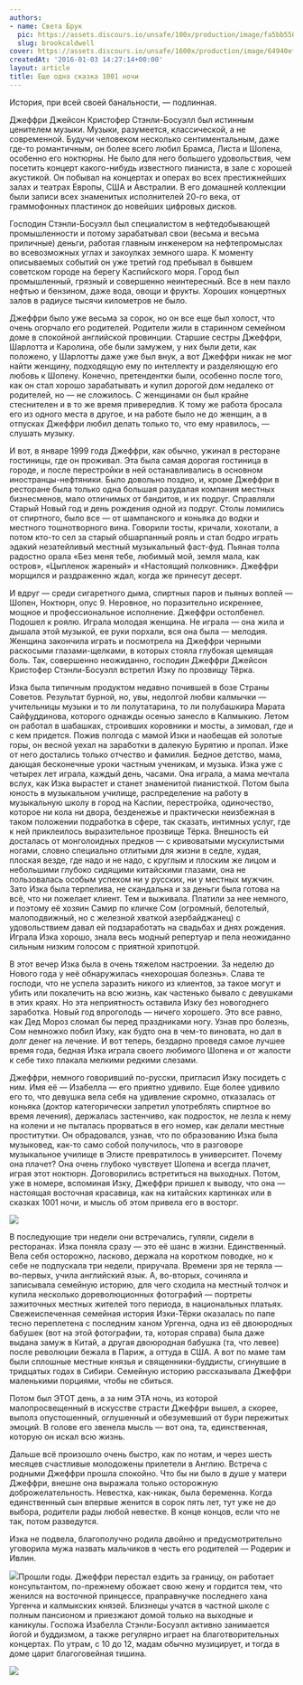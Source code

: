 ```yaml
---
authors:
- name: Света Брук
  pic: https://assets.discours.io/unsafe/100x/production/image/fa5bb550-90d8-11e8-a560-8fb4ec62d69b.jpeg
  slug: brookcaldwell
cover: https://assets.discours.io/unsafe/1600x/production/image/64940ef0-90e7-11e8-b664-798ed379bf02.jpeg
createdAt: '2016-01-03 14:27:14+00:00'
layout: article
title: Еще одна сказка 1001 ночи
---
```


История, при всей своей банальности, — подлинная.

Джеффри Джейсон Кристофер Стэнли-Босуэлл был истинным ценителем музыки. Музыки, разумеется, классической, а не современной. Будучи человеком несколько сентиментальным, даже где-то романтичным, он более всего любил Брамса, Листа и Шопена, особенно его ноктюрны. Не было для него большего удовольствия, чем посетить концерт какого-нибудь известного пианиста, в зале с хорошей акустикой. Он побывал на концертах и операх во всех престижнейших залах и театрах Европы, США и Австралии. В его домашней коллекции были записи всех знаменитых исполнителей 20-го века, от граммофонных пластинок до новейших цифровых дисков.

Господин Стэнли-Босуэлл был специалистом в нефтедобывающей промышленности и потому зарабатывал свои (весьма и весьма приличные) деньги, работая главным инженером на нефтепромыслах во всевозможных углах и закоулках земного шара. К моменту описываемых событий он уже третий год пребывал в бывшем советском городе на берегу Каспийского моря. Город был промышленный, грязный и совершенно неинтересный. Все в нем пахло нефтью и бензином, даже вода, овощи и фрукты. Хороших концертных залов в радиусе тысячи километров не было.

Джеффри было уже весьма за сорок, но он все еще был холост, что очень огорчало его родителей. Родители жили в старинном семейном доме в спокойной английской провинции. Старшие сестры Джеффри, Шарлотта и Каролина, обе были замужем, у них были дети, как положено, у Шарлотты даже уже был внук, а вот Джеффри никак не мог найти женщину, подходящую ему по интеллекту и разделяющую его любовь к Шопену. Конечно, претендентки были, особенно после того, как он стал хорошо зарабатывать и купил дорогой дом недалеко от родителей, но — не сложилось. С женщинами он был крайне стеснителен и в то же время привередлив. К тому же работа бросала его из одного места в другое, и на работе было не до женщин, а в отпусках Джеффри любил делать только то, что ему нравилось, — слушать музыку.

И вот, в январе 1999 года Джеффри, как обычно, ужинал в ресторане гостиницы, где он проживал. Эта была самая дорогая гостиница в городе, и после перестройки в ней останавливались в основном иностранцы-нефтяники. Было довольно поздно, и, кроме Джеффри в ресторане была только одна большая разудалая компания местных бизнесменов, мало отличимых от бандитов, и их подруг. Справляли Старый Новый год и день рождения одной из подруг. Столы ломились от спиртного, было все — от шампанского и коньяка до водки и местного тошнотворного вина. Говорили тосты, кричали, хохотали, а потом кто-то сел за старый обшарпанный рояль и стал бодро играть эдакий незатейливый местный музыкальный фаст-фуд. Пьяная толпа радостно орала «Без меня тебе, любимый мой, земля мала, как остров», «Цыпленок жареный» и «Настоящий полковник». Джеффри морщился и раздраженно ждал, когда же принесут десерт.

И вдруг — среди сигаретного дыма, спиртных паров и пьяных воплей — Шопен, Ноктюрн, опус 9. Неровное, но поразительно искреннее, мощное и профессиональное исполнение. Джеффри остолбенел. Подошел к роялю. Играла молодая женщина. Не играла — она жила и дышала этой музыкой, ее руки порхали, вся она была — мелодия. Женщина закончила играть и посмотрела на Джеффри черными раскосыми глазами-щелками, в которых стояла глубокая щемящая боль. Так, совершенно неожиданно, господин Джеффри Джейсон Кристофер Стэнли-Босуэлл встретил Изку по прозвищу Тёрка.

Изка была типичным продуктом недавно почившей в бозе Страны Советов. Результат бурной, но, увы, недолгой любви калмычки — учительницы музыки и то ли полутатарина, то ли полубашкира Марата Сайфуддинова, которого однажды осенью занесло в Калмыкию. Летом он работал в шабашках, строивших коровники и мосты, а зимовал, где и с кем придется. Пожив полгода с мамой Изки и наобещав ей золотые горы, он весной уехал на заработки в далекую Бурятию и пропал. Изке от него достались только отчество и фамилия. Бедное детство, мама, дающая бесконечные уроки частным ученикам, и музыка. Изка уже с четырех лет играла, каждый день, часами. Она играла, а мама мечтала вслух, как Изка вырастет и станет знаменитой пианисткой. Потом была юность в музыкальном училище, распределение на работу в музыкальную школу в город на Каспии, перестройка, одиночество, которое ни кола ни двора, безденежье и практически неизбежная в таком положении подработка в сфере, так сказать, интимных услуг, где к ней приклеилось выразительное прозвище Тёрка. Внешность ей досталась от монголоидных предков — с кривоватыми мускулистыми ногами, словно специально отлитыми для жизни в седле, худая, плоская везде, где надо и не надо, с круглым и плоским же лицом и небольшими глубоко сидящими китайскими глазами, она не пользовалась особым успехом ни у русских, ни у местных мужчин. Зато Изка была терпелива, не скандальна и за деньги была готова на всё, что ни пожелает клиент. Тем и выживала. Платили за нее немного, и поэтому её хозяин Самир по кличке Сом (огромный, белотелый, малоподвижный, но с железной хваткой азербайджанец) с удовольствием давал ей подзаработать на свадьбах и днях рождения. Играла Изка хорошо, знала весь модный репертуар и пела неожиданно сильным низким голосом с приятной хрипотцой.

В этот вечер Изка была в очень тяжелом настроении. За неделю до Нового года у неё обнаружилась «нехорошая болезнь». Слава те господи, что не успела заразить никого из клиентов, за такое могут и убить или покалечить на всю жизнь, как частенько бывало с девушками в этих краях. Но эта неприятность оставила Изку без новогоднего заработка. Новый год впроголодь — ничего хорошего. Это все равно, как Дед Мороз сломал бы перед праздниками ногу. Узнав про болезнь, Сом немножко побил Изку, как будто она в чем-то виновата, но дал в долг денег на лечение. И вот теперь, бездарно проведя самое лучшее время года, бедная Изка играла своего любимого Шопена и от жалости к себе тихо плакала мелкими редкими слезами.

Джеффри, немного говоривший по-русски, пригласил Изку посидеть с ним. Имя её — Изабелла — его приятно удивило. Еще более удивило его то, что девушка вела себя на удивление скромно, отказалась от коньяка (доктор категорически запретил употреблять спиртное во время лечения), держалась застенчиво, как подросток, не лезла к нему на колени и не пыталась прорваться в его номер, как делали местные проститутки. Он обрадовался, узнав, что по образованию Изка была музыковед, как-то само собой получилось, что в разговоре музыкальное училище в Элисте превратилось в университет. Почему она плачет? Она очень глубоко чувствует Шопена и всегда плачет, играя этот ноктюрн. Договорились встретиться на выходных. Потом, уже в номере, вспоминая Изку, Джеффри пришел к выводу, что она — настоящая восточная красавица, как на китайских картинках или в сказках 1001 ночи, и мысль об этом привела его в восторг.

![](https://assets.discours.io/unsafe/900x/production/image/b8f5a770-a54a-11e8-bfc7-9b5979ddfe3f.jpeg)

В последующие три недели они встречались, гуляли, сидели в ресторанах. Изка поняла сразу — это её шанс в жизни. Единственный. Вела себя осторожно, ласково, держала на коротком поводке, но к себе не подпускала три недели, приручала. Времени зря не теряла — во-первых, учила английский язык. А, во-вторых, сочиняла и записывала семейную историю, для чего сходила на местный толчок и купила несколько дореволюционных фотографий — портреты зажиточных местных жителей того периода, в национальных платьях. Свежеиспеченная семейная история Изки-Тёрки оказалась по папе тесно переплетена с последним ханом Ургенча, одна из её двоюродных бабушек (вот на этой фотографии, та, которая справа) была даже выдана замуж в Китай, а другая двоюродная бабушка (та, что левее) после революции бежала в Париж, а оттуда в США. А вот по маме там были сплошные местные князья и священники-буддисты, сгинувшие в тридцатых годах в Сибири. Семейную историю рассказывала Джеффри маленькими порциями, чтобы не сбиться.

Потом был ЭТОТ день, а за ним ЭТА ночь, из которой малопросвещенный в искусстве страсти Джеффри вышел, а скорее, выполз опустошенный, оглушенный и обезумевший от бури пережитых эмоций. В голове его звенела мысль — вот она, та, единственная, которую он искал всю жизнь.

Дальше всё произошло очень быстро, как по нотам, и через шесть месяцев счастливые молодожены прилетели в Англию. Встреча с родными Джеффри прошла спокойно. Что бы ни было в душе у матери Джеффри, внешне она выражала только осторожную доброжелательность. Невестка, как-никак, была беременна. Когда единственный сын впервые женится в сорок пять лет, тут уже не до выбора, родители рады любой невестке. В конце концов, если что не так, потом разведутся.

Изка не подвела, благополучно родила двойню и предусмотрительно уговорила мужа назвать мальчиков в честь его родителей — Родерик и Ивлин.

![](https://assets.discours.io/unsafe/900x/production/image/b95812c0-a54a-11e8-bfc7-9b5979ddfe3f.jpeg)Прошли годы. Джеффри перестал ездить за границу, он работает консультантом, по-прежнему обожает свою жену и гордится тем, что женился на восточной принцессе, праправнучке последнего хана Ургенча и калмыкских князей. Близнецы учатся в частной школе с полным пансионом и приезжают домой только на выходные и каникулы. Госпожа Изабелла Стэнли-Босуэлл активно занимается йогой и буддизмом, а также регулярно играет на благотворительных концертах. По утрам, с 10 до 12, мадам обычно музицирует, и тогда в доме царит благоговейная тишина.

![](https://assets.discours.io/unsafe/900x/production/image/b9b48aa0-a54a-11e8-bfc7-9b5979ddfe3f.jpeg)